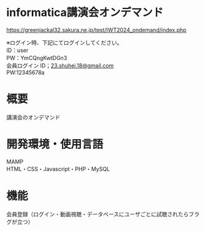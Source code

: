 # informatica講演会オンデマンド
https://greenjackal32.sakura.ne.jp/test/IWT2024_ondemand/index.php  

※ログイン時、下記にてログインしてください。  
ID：user  
PW：YmCQngKwtDGn3  
会員ログイン
ID；23.shuhei.18@gmail.com  
PW:12345678a

# 概要  

講演会のオンデマンド

# 開発環境・使用言語  

MAMP  
HTML・CSS・Javascript・PHP・MySQL

# 機能  

会員登録（ログイン・動画視聴・データベースにユーザごとに試聴されたらフラグが立つ）
